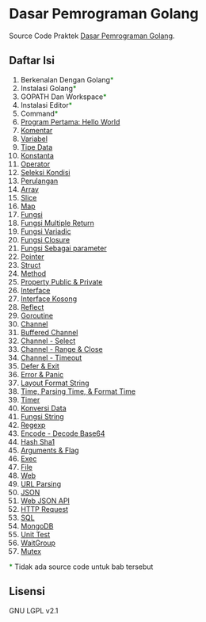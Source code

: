 # Dasar Pemrograman Golang

Source Code Praktek [Dasar Pemrograman Golang](https://dasarpemrogramangolang.novalagung.com).

## Daftar Isi

 1. Berkenalan Dengan Golang<span style="color: green">*</span>
 2. Instalasi Golang<span style="color: green">*</span>
 3. GOPATH Dan Workspace<span style="color: green">*</span>
 4. Instalasi Editor<span style="color: green">*</span>
 5. Command<span style="color: green">*</span>
 6. [Program Pertama: Hello World](https://github.com/novalagung/dasarpemrogramangolang/tree/master/chapter-6)
 7. [Komentar](https://github.com/novalagung/dasarpemrogramangolang/tree/master/chapter-7)
 8. [Variabel](https://github.com/novalagung/dasarpemrogramangolang/tree/master/chapter-8)
 9. [Tipe Data](https://github.com/novalagung/dasarpemrogramangolang/tree/master/chapter-9)
 10. [Konstanta](https://github.com/novalagung/dasarpemrogramangolang/tree/master/chapter-10)
 11. [Operator](https://github.com/novalagung/dasarpemrogramangolang/tree/master/chapter-11)
 12. [Seleksi Kondisi](https://github.com/novalagung/dasarpemrogramangolang/tree/master/chapter-12)
 13. [Perulangan](https://github.com/novalagung/dasarpemrogramangolang/tree/master/chapter-13)
 14. [Array](https://github.com/novalagung/dasarpemrogramangolang/tree/master/chapter-14)
 15. [Slice](https://github.com/novalagung/dasarpemrogramangolang/tree/master/chapter-15)
 16. [Map](https://github.com/novalagung/dasarpemrogramangolang/tree/master/chapter-16)
 17. [Fungsi](https://github.com/novalagung/dasarpemrogramangolang/tree/master/chapter-17)
 18. [Fungsi Multiple Return](https://github.com/novalagung/dasarpemrogramangolang/tree/master/chapter-18)
 19. [Fungsi Variadic](https://github.com/novalagung/dasarpemrogramangolang/tree/master/chapter-19)
 20. [Fungsi Closure](https://github.com/novalagung/dasarpemrogramangolang/tree/master/chapter-20)
 21. [Fungsi Sebagai parameter](https://github.com/novalagung/dasarpemrogramangolang/tree/master/chapter-21)
 22. [Pointer](https://github.com/novalagung/dasarpemrogramangolang/tree/master/chapter-22)
 23. [Struct](https://github.com/novalagung/dasarpemrogramangolang/tree/master/chapter-23)
 24. [Method](https://github.com/novalagung/dasarpemrogramangolang/tree/master/chapter-24)
 25. [Property Public & Private](https://github.com/novalagung/dasarpemrogramangolang/tree/master/chapter-25)
 26. [Interface](https://github.com/novalagung/dasarpemrogramangolang/tree/master/chapter-26)
 27. [Interface Kosong](https://github.com/novalagung/dasarpemrogramangolang/tree/master/chapter-27)
 28. [Reflect](https://github.com/novalagung/dasarpemrogramangolang/tree/master/chapter-28)
 29. [Goroutine](https://github.com/novalagung/dasarpemrogramangolang/tree/master/chapter-29)
 30. [Channel](https://github.com/novalagung/dasarpemrogramangolang/tree/master/chapter-30)
 31. [Buffered Channel](https://github.com/novalagung/dasarpemrogramangolang/tree/master/chapter-31)
 32. [Channel - Select](https://github.com/novalagung/dasarpemrogramangolang/tree/master/chapter-32)
 33. [Channel - Range & Close](https://github.com/novalagung/dasarpemrogramangolang/tree/master/chapter-33)
 34. [Channel - Timeout](https://github.com/novalagung/dasarpemrogramangolang/tree/master/chapter-34)
 35. [Defer & Exit](https://github.com/novalagung/dasarpemrogramangolang/tree/master/chapter-35)
 36. [Error & Panic](https://github.com/novalagung/dasarpemrogramangolang/tree/master/chapter-36)
 37. [Layout Format String](https://github.com/novalagung/dasarpemrogramangolang/tree/master/chapter-37)
 38. [Time, Parsing Time, & Format Time](https://github.com/novalagung/dasarpemrogramangolang/tree/master/chapter-38)
 39. [Timer](https://github.com/novalagung/dasarpemrogramangolang/tree/master/chapter-39)
 40. [Konversi Data](https://github.com/novalagung/dasarpemrogramangolang/tree/master/chapter-40)
 41. [Fungsi String](https://github.com/novalagung/dasarpemrogramangolang/tree/master/chapter-41)
 42. [Regexp](https://github.com/novalagung/dasarpemrogramangolang/tree/master/chapter-42)
 43. [Encode - Decode Base64](https://github.com/novalagung/dasarpemrogramangolang/tree/master/chapter-43)
 44. [Hash Sha1](https://github.com/novalagung/dasarpemrogramangolang/tree/master/chapter-44)
 45. [Arguments & Flag](https://github.com/novalagung/dasarpemrogramangolang/tree/master/chapter-45)
 46. [Exec](https://github.com/novalagung/dasarpemrogramangolang/tree/master/chapter-46)
 47. [File](https://github.com/novalagung/dasarpemrogramangolang/tree/master/chapter-47)
 48. [Web](https://github.com/novalagung/dasarpemrogramangolang/tree/master/chapter-48)
 49. [URL Parsing](https://github.com/novalagung/dasarpemrogramangolang/tree/master/chapter-49)
 50. [JSON](https://github.com/novalagung/dasarpemrogramangolang/tree/master/chapter-50)
 51. [Web JSON API](https://github.com/novalagung/dasarpemrogramangolang/tree/master/chapter-51)
 52. [HTTP Request](https://github.com/novalagung/dasarpemrogramangolang/tree/master/chapter-52)
 53. [SQL](https://github.com/novalagung/dasarpemrogramangolang/tree/master/chapter-53)
 54. [MongoDB](https://github.com/novalagung/dasarpemrogramangolang/tree/master/chapter-54)
 55. [Unit Test](https://github.com/novalagung/dasarpemrogramangolang/tree/master/chapter-55)
 56. [WaitGroup](https://github.com/novalagung/dasarpemrogramangolang/tree/master/chapter-56)
 57. [Mutex](https://github.com/novalagung/dasarpemrogramangolang/tree/master/chapter-57)

<span style="color: green">*</span> Tidak ada source code untuk bab tersebut

## Lisensi

GNU LGPL v2.1

